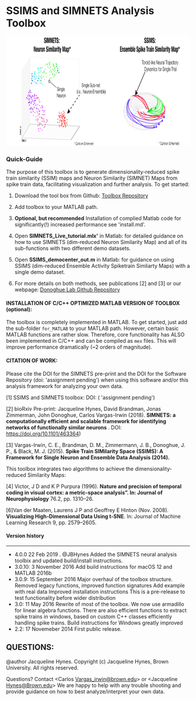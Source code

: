 
# SSIMS and SIMNETS Analysis Toolbox

<p align="center"> <img src="images/SIMILARITY MAPS_schematics-03.png" alt="Fig 1. SIMNETS" class="inline" width="800" height="300"/>  </p>

### Quick-Guide ####
The purpose of this toolbox is to generate dimensionality-reduced spike train similarity (SSIM) maps and Neuron Similarity (SIMNET) Maps from spike train data, facilitating visualization and further analysis.  To get started: 



1. Download the tool box from Github: [Toolbox Repository](https://github.com/DonoghueLab/SIMNETS) 

2. Add toolbox to your MATLAB path.

3. **Optional, but recommended** Installation of complied Matlab code for significantly(!) increased performance see 'install.md'. 

4. Open **SIMNETS_Live_tutorial.mlx'** in Matlab: for detailed guidance on how to use SIMNETS (dim-reduced Neuron Similarity Map) and all of its sub-functions with two different demo datasets. 

5. Open **SSIMS_democenter_out.m** in Matlab: for guidance on using SSIMS (dim-reduced Ensemble Activity Spiketrain Simliarty Maps) with a single demo dataset.  

6. For more details on both methods, see publications [2] and [3] or our webpage: [Donoghue Lab Github Repository](https://donoghuelab.github.io/SSIMS-and-SIMNETS-Analysis-Toolbox/) 



#### INSTALLATION OF C/C++ OPTIMIZED MATLAB VERSION OF TOOLBOX (optional): ####
The toolbox is completely implemented in MATLAB. To get started, just add the sub-folder `for_MATLAB` to your MATLAB path. However, certain basic MATLAB functions are rather slow. Therefore, core functionality has ALSO been implemented in C/C++ and can be compiled as `mex` files. This will improve performance dramatically (~2 orders of magnitude). 

#### CITATION OF WORK: ####
Please cite the DOI for the SIMNETS pre-print and the DOI for the Software Repository (doi: 'assignment pending') when using this software and/or this analysis framework for analyzing your own data. 

[1] SSIMS and SIMNETS toolbox: DOI: ( 'assignment pending')  

[2] bioRxiv Pre-print: Jacqueline Hynes, David Brandman,  Jonas Zimmerman, John Donoghue, Carlos Vargas-Irwin (2018). **SIMNETS: a computationally efficient and scalable framework for identifying networks of functionally similar neurons** . DOI: https://doi.org/10.1101/463364) 

[3] Vargas-Irwin, C. E., Brandman, D. M., Zimmermann, J. B., Donoghue, J. P., & Black, M. J. (2015).  **Spike Train SIMilarity Space (SSIMS): A Framework for Single Neuron and Ensemble Data Analysis (2014).** 

This toolbox integrates two algorithms to achieve the dimensionality-reduced Similarity Maps:

[4] Victor, J D and K P Purpura (1996). **Nature and precision of temporal coding in visual cortex: a metric-space analysis”. In: Journal of Neurophysiology** 76.2, pp. 1310–26.

[6]Van der Maaten, Laurens J P and Geoffrey E Hinton (Nov. 2008). **Visualizing High-Dimensional Data Using t-SNE**. In: Journal of Machine Learning Research 9, pp. 2579–2605.

#### Version history ####
------------------------

*   4.0.0  22 Feb 2019 . @JBHynes
  Added the SIMNETS neural analysis toolbix and updated build/install instructions. 
*   3.0.10: 3 November 2016
  Add build instructions for macOS 12 and MATLAB 2016b
*   3.0.9:  15 September 2016
  Major overhaul of the toolbox structure.
  Removed legacy functions, improved function signatures
  Add example with real data
  Improved installation instructions
  This is a pre-release to test functionality before wider distribution
*   3.0:    11 May 2016
	Rewrite of most of the toolbox. We now use armadillo for linear algebra functions.
	There are also efficient functions to extract spike trains in windows, based
	on custom C++ classes efficiently handling spike trains.
	Build instructions for Windows greatly improved
*   2.2:    17 Novemeber 2014
    First public release.



## QUESTIONS: 
@author Jacqueline Hynes. Copyright (c) Jacqueline Hynes, Brown University. All rights reserved.

Questions? Contact <Carlos Vargas_irwin@brown.edu> or <Jacqueline Hynes@Brown.edu>
We are happy to help with any trouble shooting and provide guidance on how to best analyze/interpret your own data.
